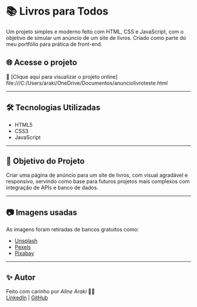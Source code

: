 # 📚 Livros para Todos

Um projeto simples e moderno feito com HTML, CSS e JavaScript, com o objetivo de simular um anúncio de um site de livros. Criado como parte do meu portfólio para prática de front-end.

## 🌐 Acesse o projeto

🔗 [Clique aqui para visualizar o projeto online] file:///C:/Users/araki/OneDrive/Documentos/anunciolivroteste.html  

---

## 🛠️ Tecnologias Utilizadas

- HTML5
- CSS3
- JavaScript

---

## 🎯 Objetivo do Projeto

Criar uma página de anúncio para um site de livros, com visual agradável e responsivo, servindo como base para futuros projetos mais complexos com integração de APIs e banco de dados.

---

## 📷 Imagens usadas

As imagens foram retiradas de bancos gratuitos como:
- [Unsplash](https://unsplash.com/s/photos/books)
- [Pexels](https://pexels.com/pt-br/procurar/livros/)
- [Pixabay](https://pixabay.com/pt/images/search/livros/)

---

## ✨ Autor

Feito com carinho por *Aline Araki* 👩‍💻  
[LinkedIn](https://www.linkedin.com/in/aline-araki-8845b6132) | [GitHub](https://github.com/Aline724)
